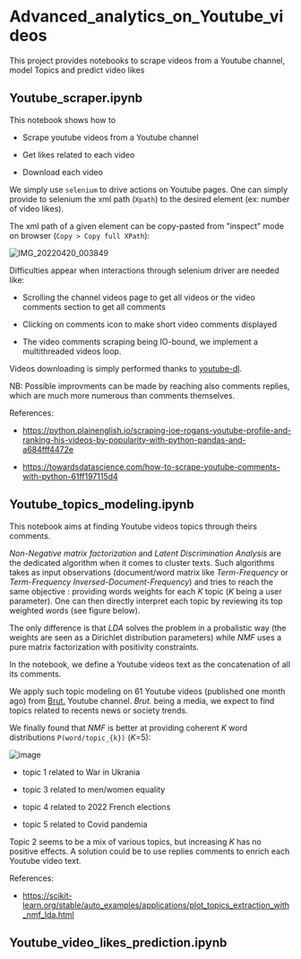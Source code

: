 # Advanced_analytics_on_Youtube_videos
This project provides notebooks to scrape videos from a Youtube channel, model Topics  and predict video likes

## Youtube_scraper.ipynb

This notebook shows how to 

*  Scrape youtube videos from a Youtube channel

*  Get likes related to each video

*  Download each video

We simply use `selenium` to drive actions on Youtube pages.
One can simply provide to selenium the xml path (`Xpath`) to the desired element (ex: number of video likes).

The xml path of a given element can be copy-pasted from "inspect" mode on browser (`Copy > Copy full XPath`):

![IMG_20220420_003849](https://user-images.githubusercontent.com/16710784/164119959-4b74667c-0530-42b7-910a-a6ca41f5f955.jpg)

Difficulties appear when interactions through selenium driver are needed like:

*  Scrolling the channel videos page to get all videos or the video comments section to get all comments

*  Clicking on comments icon to make short video comments displayed

*  The video comments scraping being IO-bound, we implement a multithreaded videos loop.


Videos downloading is simply performed thanks to [youtube-dl](https://github.com/ytdl-org/youtube-dl).


NB: Possible improvments can be made by reaching also comments replies, which are much more numerous than comments themselves.

References:

* https://python.plainenglish.io/scraping-joe-rogans-youtube-profile-and-ranking-his-videos-by-popularity-with-python-pandas-and-a684fff4472e

* https://towardsdatascience.com/how-to-scrape-youtube-comments-with-python-61ff197115d4


## Youtube_topics_modeling.ipynb

This notebook aims at finding Youtube videos topics through theirs comments.

*Non-Negative matrix factorization* and *Latent Discrimination Analysis* are the dedicated algorithm when it comes to cluster texts.
Such algorithms takes as input observations (document/word matrix like *Term-Frequency* or *Term-Frequency Inversed-Document-Frequency*) and tries to reach the same objective : providing words weights for each *K* topic (*K* being a user parameter). One can then directly interpret each topic by reviewing its top weighted words (see figure below).

The only difference is that *LDA* solves the problem in a probalistic way (the weights are seen as a Dirichlet distribution parameters) while *NMF* uses a pure matrix factorization with positivity constraints.

In the notebook, we define a Youtube videos text as the concatenation of all its comments.

We apply such topic modeling on 61 Youtube videos (published one month ago) from [Brut.](https://www.youtube.com/channel/UCSKdvgqdnj72_SLggp7BDTg)  Youtube channel. *Brut.* being a media, we expect to find topics related to recents news or society trends.

We finally found that *NMF* is better at providing coherent *K* word distributions `P(word/topic_{k})` (*K*=5):

![image](https://user-images.githubusercontent.com/16710784/164117632-289d087a-cfa1-4819-9927-261419f1580e.png)

*  topic 1 related to War in Ukrania

*  topic 3 related to men/women equality

*  topic 4 related to 2022 French elections

*  topic 5 related to Covid pandemia

Topic 2 seems to be a mix of various topics, but increasing *K* has no positive effects. A solution could be to use replies comments to enrich each Youtube video text.

References:

* https://scikit-learn.org/stable/auto_examples/applications/plot_topics_extraction_with_nmf_lda.html

## Youtube_video_likes_prediction.ipynb
